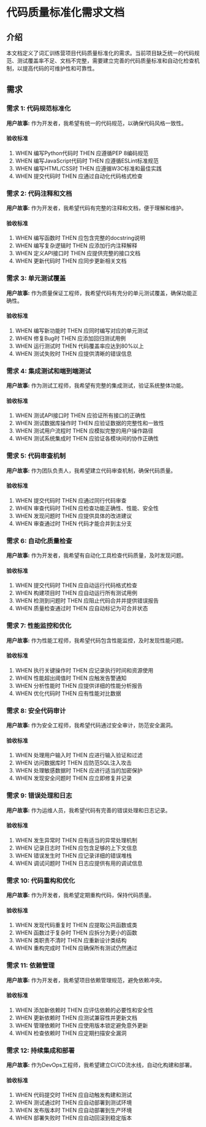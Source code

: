 # 代码质量标准化需求文档

## 介绍

本文档定义了词汇训练营项目代码质量标准化的需求。当前项目缺乏统一的代码规范、测试覆盖率不足、文档不完整，需要建立完善的代码质量标准和自动化检查机制，以提高代码的可维护性和可靠性。

## 需求

### 需求 1: 代码规范标准化

**用户故事:** 作为开发者，我希望有统一的代码规范，以确保代码风格一致性。

#### 验收标准

1. WHEN 编写Python代码时 THEN 应遵循PEP 8编码规范
2. WHEN 编写JavaScript代码时 THEN 应遵循ESLint标准规范
3. WHEN 编写HTML/CSS时 THEN 应遵循W3C标准和最佳实践
4. WHEN 提交代码时 THEN 应通过自动化代码格式检查

### 需求 2: 代码注释和文档

**用户故事:** 作为开发者，我希望代码有完整的注释和文档，便于理解和维护。

#### 验收标准

1. WHEN 编写函数时 THEN 应包含完整的docstring说明
2. WHEN 编写复杂逻辑时 THEN 应添加行内注释解释
3. WHEN 定义API接口时 THEN 应提供完整的接口文档
4. WHEN 更新代码时 THEN 应同步更新相关文档

### 需求 3: 单元测试覆盖

**用户故事:** 作为质量保证工程师，我希望代码有充分的单元测试覆盖，确保功能正确性。

#### 验收标准

1. WHEN 编写新功能时 THEN 应同时编写对应的单元测试
2. WHEN 修复Bug时 THEN 应添加回归测试用例
3. WHEN 运行测试时 THEN 代码覆盖率应达到80%以上
4. WHEN 测试失败时 THEN 应提供清晰的错误信息

### 需求 4: 集成测试和端到端测试

**用户故事:** 作为测试工程师，我希望有完整的集成测试，验证系统整体功能。

#### 验收标准

1. WHEN 测试API接口时 THEN 应验证所有接口的正确性
2. WHEN 测试数据库操作时 THEN 应验证数据的完整性和一致性
3. WHEN 测试用户流程时 THEN 应模拟完整的用户操作路径
4. WHEN 测试系统集成时 THEN 应验证各模块间的协作正确性

### 需求 5: 代码审查机制

**用户故事:** 作为团队负责人，我希望建立代码审查机制，确保代码质量。

#### 验收标准

1. WHEN 提交代码时 THEN 应通过同行代码审查
2. WHEN 审查代码时 THEN 应检查功能正确性、性能、安全性
3. WHEN 发现问题时 THEN 应提供具体的改进建议
4. WHEN 审查通过时 THEN 代码才能合并到主分支

### 需求 6: 自动化质量检查

**用户故事:** 作为开发者，我希望有自动化工具检查代码质量，及时发现问题。

#### 验收标准

1. WHEN 提交代码时 THEN 应自动运行代码格式检查
2. WHEN 构建项目时 THEN 应自动运行所有测试用例
3. WHEN 检测到问题时 THEN 应阻止代码合并并提供错误报告
4. WHEN 质量检查通过时 THEN 应自动标记为可合并状态

### 需求 7: 性能监控和优化

**用户故事:** 作为性能工程师，我希望代码包含性能监控，及时发现性能问题。

#### 验收标准

1. WHEN 执行关键操作时 THEN 应记录执行时间和资源使用
2. WHEN 性能超出阈值时 THEN 应触发告警通知
3. WHEN 分析性能时 THEN 应提供详细的性能分析报告
4. WHEN 优化代码时 THEN 应有性能对比数据

### 需求 8: 安全代码审计

**用户故事:** 作为安全工程师，我希望代码通过安全审计，防范安全漏洞。

#### 验收标准

1. WHEN 处理用户输入时 THEN 应进行输入验证和过滤
2. WHEN 访问数据库时 THEN 应防范SQL注入攻击
3. WHEN 处理敏感数据时 THEN 应进行适当的加密保护
4. WHEN 发现安全问题时 THEN 应立即修复并记录

### 需求 9: 错误处理和日志

**用户故事:** 作为运维人员，我希望代码有完善的错误处理和日志记录。

#### 验收标准

1. WHEN 发生异常时 THEN 应有适当的异常处理机制
2. WHEN 记录日志时 THEN 应包含足够的上下文信息
3. WHEN 错误发生时 THEN 应记录详细的错误堆栈
4. WHEN 调试问题时 THEN 日志应提供有用的调试信息

### 需求 10: 代码重构和优化

**用户故事:** 作为开发者，我希望定期重构代码，保持代码质量。

#### 验收标准

1. WHEN 发现代码重复时 THEN 应提取公共函数或类
2. WHEN 函数过于复杂时 THEN 应拆分为更小的函数
3. WHEN 类职责不清时 THEN 应重新设计类结构
4. WHEN 重构完成时 THEN 应确保所有测试仍然通过

### 需求 11: 依赖管理

**用户故事:** 作为开发者，我希望项目依赖管理规范，避免依赖冲突。

#### 验收标准

1. WHEN 添加新依赖时 THEN 应评估依赖的必要性和安全性
2. WHEN 更新依赖时 THEN 应测试兼容性并更新文档
3. WHEN 管理依赖时 THEN 应使用版本锁定避免意外更新
4. WHEN 检查依赖时 THEN 应定期扫描安全漏洞

### 需求 12: 持续集成和部署

**用户故事:** 作为DevOps工程师，我希望建立CI/CD流水线，自动化构建和部署。

#### 验收标准

1. WHEN 代码提交时 THEN 应自动触发构建和测试
2. WHEN 测试通过时 THEN 应自动部署到测试环境
3. WHEN 发布版本时 THEN 应自动部署到生产环境
4. WHEN 部署失败时 THEN 应自动回滚到稳定版本
